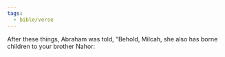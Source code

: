 ```yaml
---
tags:
  - bible/verse
---
```

After these things, Abraham was told, “Behold, Milcah, she also has borne children to your brother Nahor: